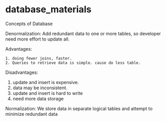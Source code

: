 # database_materials
Concepts of Database

Denormalization:
Add redundant data to one or more tables, so developer need more effort to update all. 

Advantages:

	1. doing fewer joins, faster.
    2. Queries to retrieve data is simple. cause do less table.

Disadvantages:

1. update and insert is expensive.
2. data may be inconsistent.
3. update and insert is hard to write
4. need more data storage



Normalization: We store data in separate logical tables and attempt to minimize redundant data
